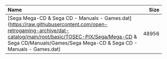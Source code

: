 |Name|Size|
|:---|---:|
|[Sega Mega-CD & Sega CD - Manuals - Games.dat](https://raw.githubusercontent.com/open-retrogaming-archive/dat-catalog/main/root/basic/TOSEC-PIX/Sega/Mega-CD & Sega CD/Manuals/Games/Sega Mega-CD & Sega CD - Manuals - Games.dat)|48956|
